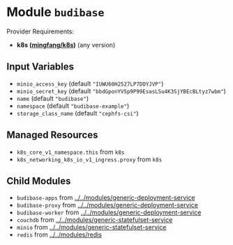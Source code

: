 
# Module `budibase`

Provider Requirements:
* **k8s ([mingfang/k8s](https://registry.terraform.io/providers/mingfang/k8s/latest))** (any version)

## Input Variables
* `minio_access_key` (default `"IUWU60H2527LP7DOYJVP"`)
* `minio_secret_key` (default `"bbdGponYV5p9P99EsasLSu4K3SjYBEcBLtyz7wbm"`)
* `name` (default `"budibase"`)
* `namespace` (default `"budibase-example"`)
* `storage_class_name` (default `"cephfs-csi"`)

## Managed Resources
* `k8s_core_v1_namespace.this` from `k8s`
* `k8s_networking_k8s_io_v1_ingress.proxy` from `k8s`

## Child Modules
* `budibase-apps` from [../../modules/generic-deployment-service](../../modules/generic-deployment-service)
* `budibase-proxy` from [../../modules/generic-deployment-service](../../modules/generic-deployment-service)
* `budibase-worker` from [../../modules/generic-deployment-service](../../modules/generic-deployment-service)
* `couchdb` from [../../modules/generic-statefulset-service](../../modules/generic-statefulset-service)
* `minio` from [../../modules/generic-statefulset-service](../../modules/generic-statefulset-service)
* `redis` from [../../modules/redis](../../modules/redis)

